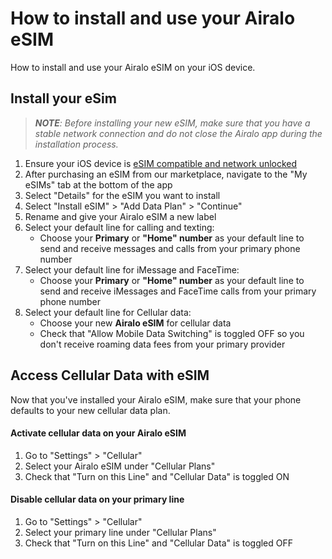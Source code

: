 # How to install and use your Airalo eSIM

How to install and use your Airalo eSIM on your iOS device.



## Install your eSim

> ***NOTE**: Before installing your new eSIM, make sure that you have a stable network connection and do not close the Airalo app during the installation process.*

1. Ensure your iOS device is [eSIM compatible and network unlocked](https://www.airalo.com/help/getting-started-with-airalo/ios-device-is-esim-compatible)
2. After purchasing an eSIM from our marketplace, navigate to the "My eSIMs" tab at the bottom of the app
3. Select "Details" for the eSIM you want to install
4. Select "Install eSIM" > "Add Data Plan" > "Continue" 
5. Rename and give your Airalo eSIM a new label
6. Select your default line for calling and texting:
   * Choose your **Primary** or **"Home" number** as your default line to send and receive messages and calls from your primary phone number
7. Select your default line for iMessage and FaceTime:
   * Choose your **Primary** or **"Home" number** as your default line to send and receive iMessages and FaceTime calls from your primary phone number
8. Select your default line for Cellular data:
   * Choose your new **Airalo eSIM** for cellular data
   * Check that "Allow Mobile Data Switching" is toggled OFF so you don't receive roaming data fees from your primary provider



## Access Cellular Data with eSIM

Now that you've installed your Airalo eSIM, make sure that your phone defaults to your new cellular data plan.

#### Activate cellular data on your Airalo eSIM

1. Go to "Settings" > "Cellular"
2. Select your Airalo eSIM under "Cellular Plans"
3. Check that "Turn on this Line" and "Cellular Data" is toggled ON

#### Disable cellular data on your primary line

1. Go to "Settings" > "Cellular"
2. Select your primary line under "Cellular Plans"
3. Check that "Turn on this Line" and "Cellular Data" is toggled OFF
